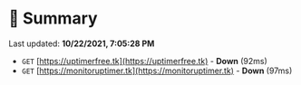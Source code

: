 # 📖 Summary
Last updated: **10/22/2021, 7:05:28 PM**

- `GET` [https://uptimerfree.tk](https://uptimerfree.tk) - **Down** (92ms)
- `GET` [https://monitoruptimer.tk](https://monitoruptimer.tk) - **Down** (97ms)
